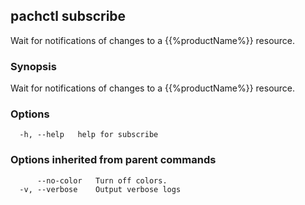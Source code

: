 ## pachctl subscribe

Wait for notifications of changes to a {{%productName%}} resource.

### Synopsis

Wait for notifications of changes to a {{%productName%}} resource.

### Options

```
  -h, --help   help for subscribe
```

### Options inherited from parent commands

```
      --no-color   Turn off colors.
  -v, --verbose    Output verbose logs
```

